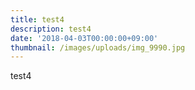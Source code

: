 ```yaml
---
title: test4
description: test4
date: '2018-04-03T00:00:00+09:00'
thumbnail: /images/uploads/img_9990.jpg
---
```

test4
